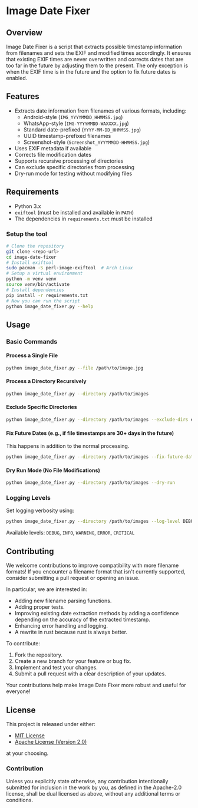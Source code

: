 # Image Date Fixer

## Overview

Image Date Fixer is a script that extracts possible timestamp information from filenames and sets the EXIF and modified times accordingly.
It ensures that existing EXIF times are never overwritten and corrects dates that are too far in the future by adjusting them to the present.
The only exception is when the EXIF time is in the future and the option to fix future dates is enabled.

## Features

- Extracts date information from filenames of various formats, including:
  - Android-style (`IMG_YYYYMMDD_HHMMSS.jpg`)
  - WhatsApp-style (`IMG-YYYYMMDD-WAXXXX.jpg`)
  - Standard date-prefixed (`YYYY-MM-DD_HHMMSS.jpg`)
  - UUID timestamp-prefixed filenames
  - Screenshot-style (`Screenshot_YYYYMMDD-HHMMSS.jpg`)
- Uses EXIF metadata if available
- Corrects file modification dates
- Supports recursive processing of directories
- Can exclude specific directories from processing
- Dry-run mode for testing without modifying files

## Requirements

- Python 3.x
- `exiftool` (must be installed and available in `PATH`)
- The dependencies in `requirements.txt` must be installed

### Setup the tool

```sh
# Clone the repository
git clone <repo-url>
cd image-date-fixer
# Install exiftool
sudo pacman -S perl-image-exiftool  # Arch Linux
# Setup a virtual environment
python -m venv venv
source venv/bin/activate
# Install dependencies
pip install -r requirements.txt
# Now you can run the script
python image_date_fixer.py --help
```

## Usage

### Basic Commands

#### Process a Single File

```sh
python image_date_fixer.py --file /path/to/image.jpg
```

#### Process a Directory Recursively

```sh
python image_date_fixer.py --directory /path/to/images
```

#### Exclude Specific Directories

```sh
python image_date_fixer.py --directory /path/to/images --exclude-dirs exclude_folder1 exclude_folder2
```

#### Fix Future Dates (e.g., if file timestamps are 30+ days in the future)

This happens in addition to the normal processing.

```sh
python image_date_fixer.py --directory /path/to/images --fix-future-dates 30
```

#### Dry Run Mode (No File Modifications)

```sh
python image_date_fixer.py --directory /path/to/images --dry-run
```

### Logging Levels

Set logging verbosity using:

```sh
python image_date_fixer.py --directory /path/to/images --log-level DEBUG
```

Available levels: `DEBUG`, `INFO`, `WARNING`, `ERROR`, `CRITICAL`

## Contributing

We welcome contributions to improve compatibility with more filename formats!
If you encounter a filename format that isn't currently supported, consider submitting a pull request or opening an issue.

In particular, we are interested in:

- Adding new filename parsing functions.
- Adding proper tests.
- Improving existing date extraction methods by adding a confidence depending on the accuracy of the extracted timestamp.
- Enhancing error handling and logging.
- A rewrite in rust because rust is always better.

To contribute:
1. Fork the repository.
2. Create a new branch for your feature or bug fix.
3. Implement and test your changes.
4. Submit a pull request with a clear description of your updates.

Your contributions help make Image Date Fixer more robust and useful for everyone!

## License

This project is released under either:

- [MIT License](https://github.com/ink-feather-org/cargo-manifest-proc-macros-rs/blob/main/LICENSE-MIT)
- [Apache License (Version 2.0)](https://github.com/ink-feather-org/cargo-manifest-proc-macros-rs/blob/main/LICENSE-APACHE)

at your choosing.

### Contribution

Unless you explicitly state otherwise, any contribution intentionally
submitted for inclusion in the work by you, as defined in the Apache-2.0
license, shall be dual licensed as above, without any additional terms or
conditions.
